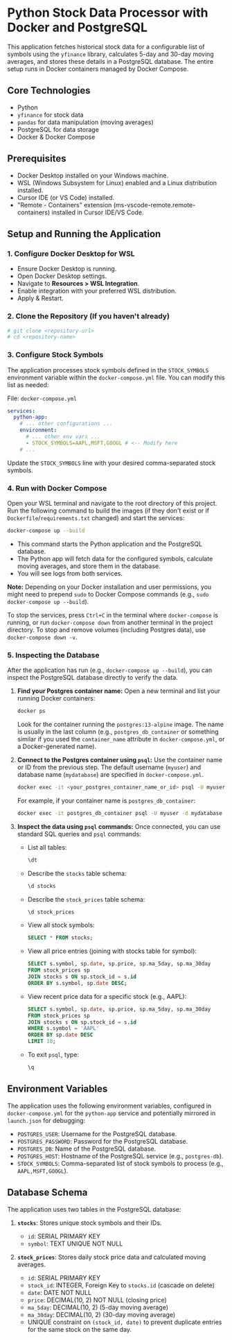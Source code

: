 # Python Stock Data Processor with Docker and PostgreSQL

This application fetches historical stock data for a configurable list of symbols using the `yfinance` library, calculates 5-day and 30-day moving averages, and stores these details in a PostgreSQL database. The entire setup runs in Docker containers managed by Docker Compose.

## Core Technologies

*   Python
*   `yfinance` for stock data
*   `pandas` for data manipulation (moving averages)
*   PostgreSQL for data storage
*   Docker & Docker Compose

## Prerequisites

*   Docker Desktop installed on your Windows machine.
*   WSL (Windows Subsystem for Linux) enabled and a Linux distribution installed.
*   Cursor IDE (or VS Code) installed.
*   "Remote - Containers" extension (ms-vscode-remote.remote-containers) installed in Cursor IDE/VS Code.

## Setup and Running the Application

### 1. Configure Docker Desktop for WSL

*   Ensure Docker Desktop is running.
*   Open Docker Desktop settings.
*   Navigate to **Resources > WSL Integration**.
*   Enable integration with your preferred WSL distribution.
*   Apply & Restart.

### 2. Clone the Repository (If you haven't already)

```bash
# git clone <repository-url>
# cd <repository-name>
```

### 3. Configure Stock Symbols

The application processes stock symbols defined in the `STOCK_SYMBOLS` environment variable within the `docker-compose.yml` file. You can modify this list as needed:

File: `docker-compose.yml`
```yaml
services:
  python-app:
    # ... other configurations ...
    environment:
      # ... other env vars ...
      - STOCK_SYMBOLS=AAPL,MSFT,GOOGL # <-- Modify here
    # ...
```
Update the `STOCK_SYMBOLS` line with your desired comma-separated stock symbols.

### 4. Run with Docker Compose

Open your WSL terminal and navigate to the root directory of this project. Run the following command to build the images (if they don't exist or if `Dockerfile`/`requirements.txt` changed) and start the services:

```bash
docker-compose up --build
```

*   This command starts the Python application and the PostgreSQL database.
*   The Python app will fetch data for the configured symbols, calculate moving averages, and store them in the database.
*   You will see logs from both services.

**Note:** Depending on your Docker installation and user permissions, you might need to prepend `sudo` to Docker Compose commands (e.g., `sudo docker-compose up --build`).

To stop the services, press `Ctrl+C` in the terminal where `docker-compose` is running, or run `docker-compose down` from another terminal in the project directory. To stop and remove volumes (including Postgres data), use `docker-compose down -v`.

### 5. Inspecting the Database

After the application has run (e.g., `docker-compose up --build`), you can inspect the PostgreSQL database directly to verify the data.

1.  **Find your Postgres container name:**
    Open a new terminal and list your running Docker containers:
    ```bash
    docker ps
    ```
    Look for the container running the `postgres:13-alpine` image. The name is usually in the last column (e.g., `postgres_db_container` or something similar if you used the `container_name` attribute in `docker-compose.yml`, or a Docker-generated name).

2.  **Connect to the Postgres container using `psql`:**
    Use the container name or ID from the previous step. The default username (`myuser`) and database name (`mydatabase`) are specified in `docker-compose.yml`.
    ```bash
    docker exec -it <your_postgres_container_name_or_id> psql -U myuser -d mydatabase
    ```
    For example, if your container name is `postgres_db_container`:
    ```bash
    docker exec -it postgres_db_container psql -U myuser -d mydatabase
    ```

3.  **Inspect the data using `psql` commands:**
    Once connected, you can use standard SQL queries and `psql` commands:

    *   List all tables:
        ```sql
        \dt
        ```
    *   Describe the `stocks` table schema:
        ```sql
        \d stocks
        ```
    *   Describe the `stock_prices` table schema:
        ```sql
        \d stock_prices
        ```
    *   View all stock symbols:
        ```sql
        SELECT * FROM stocks;
        ```
    *   View all price entries (joining with stocks table for symbol):
        ```sql
        SELECT s.symbol, sp.date, sp.price, sp.ma_5day, sp.ma_30day
        FROM stock_prices sp
        JOIN stocks s ON sp.stock_id = s.id
        ORDER BY s.symbol, sp.date DESC;
        ```
    *   View recent price data for a specific stock (e.g., AAPL):
        ```sql
        SELECT s.symbol, sp.date, sp.price, sp.ma_5day, sp.ma_30day
        FROM stock_prices sp
        JOIN stocks s ON sp.stock_id = s.id
        WHERE s.symbol = 'AAPL'
        ORDER BY sp.date DESC
        LIMIT 10;
        ```
    *   To exit `psql`, type:
        ```sql
        \q
        ```

## Environment Variables

The application uses the following environment variables, configured in `docker-compose.yml` for the `python-app` service and potentially mirrored in `launch.json` for debugging:

*   `POSTGRES_USER`: Username for the PostgreSQL database.
*   `POSTGRES_PASSWORD`: Password for the PostgreSQL database.
*   `POSTGRES_DB`: Name of the PostgreSQL database.
*   `POSTGRES_HOST`: Hostname of the PostgreSQL service (e.g., `postgres-db`).
*   `STOCK_SYMBOLS`: Comma-separated list of stock symbols to process (e.g., `AAPL,MSFT,GOOGL`).

## Database Schema

The application uses two tables in the PostgreSQL database:

1.  **`stocks`**: Stores unique stock symbols and their IDs.
    *   `id`: SERIAL PRIMARY KEY
    *   `symbol`: TEXT UNIQUE NOT NULL

2.  **`stock_prices`**: Stores daily stock price data and calculated moving averages.
    *   `id`: SERIAL PRIMARY KEY
    *   `stock_id`: INTEGER, Foreign Key to `stocks.id` (cascade on delete)
    *   `date`: DATE NOT NULL
    *   `price`: DECIMAL(10, 2) NOT NULL (closing price)
    *   `ma_5day`: DECIMAL(10, 2) (5-day moving average)
    *   `ma_30day`: DECIMAL(10, 2) (30-day moving average)
    *   UNIQUE constraint on `(stock_id, date)` to prevent duplicate entries for the same stock on the same day.
